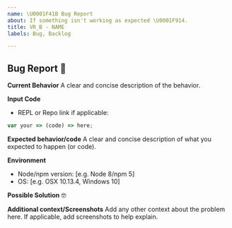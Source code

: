 ```yaml
---
name: \U0001F41B Bug Report
about: If something isn't working as expected \U0001F914.
title: VR_B - NAME
labels: Bug, Backlog

---
```


## Bug Report 🐛

**Current Behavior**
A clear and concise description of the behavior.

**Input Code**
- REPL or Repo link if applicable:

```js
var your => (code) => here;
```

**Expected behavior/code**
A clear and concise description of what you expected to happen (or code).



**Environment**
- Node/npm version: [e.g. Node 8/npm 5]
- OS: [e.g. OSX 10.13.4, Windows 10]

**Possible Solution** :nerd_face: 
<!--- Only if you have suggestions on a fix for the bug -->

**Additional context/Screenshots**
Add any other context about the problem here. If applicable, add screenshots to help explain.

